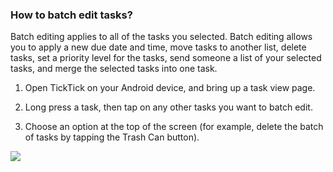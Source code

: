 ### How to batch edit tasks?

Batch editing applies to all of the tasks you selected. Batch editing allows you to apply a new due date and time, move tasks to another list, delete tasks, set a priority level for the tasks, send someone a list of your selected tasks, and merge the selected tasks into one task.

1. Open TickTick on your Android device, and bring up a task view page.

2. Long press a task, then tap on any other tasks you want to batch edit.

3. Choose an option at the top of the screen (for example, delete the batch of tasks by tapping the Trash Can button).

![](../../../images/ticktick-android-app/task/3.3.4.png)

